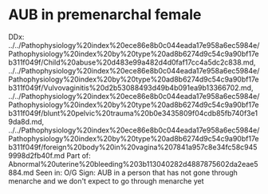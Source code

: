 # AUB in premenarchal female

DDx: ../../Pathophysiology%20index%20ece86e8b0c044eada17e958a6ec5984e/Pathophysiology%20index%20by%20type%20ad8b6274d9c54c9a90bf17eb311f049f/Child%20abuse%20d483e99a482d4d0faf17cc4a5dc2c838.md, ../../Pathophysiology%20index%20ece86e8b0c044eada17e958a6ec5984e/Pathophysiology%20index%20by%20type%20ad8b6274d9c54c9a90bf17eb311f049f/Vulvovaginitis%20d2b53088493d49b4b091ea9b13366702.md, ../../Pathophysiology%20index%20ece86e8b0c044eada17e958a6ec5984e/Pathophysiology%20index%20by%20type%20ad8b6274d9c54c9a90bf17eb311f049f/blunt%20pelvic%20trauma%20b0e3435809f04cdb85fb740f3e19da8d.md, ../../Pathophysiology%20index%20ece86e8b0c044eada17e958a6ec5984e/Pathophysiology%20index%20by%20type%20ad8b6274d9c54c9a90bf17eb311f049f/foreign%20body%20in%20vagina%207841a957c8e34fc58c9459998d2fb40f.md
Part of: Abnormal%20uterine%20bleeding%203b113040282d4887875602da2eae5884.md
Seen in: O/G
Sign: AUB in a person that has not gone through menarche and we don't expect to go through menarche yet
